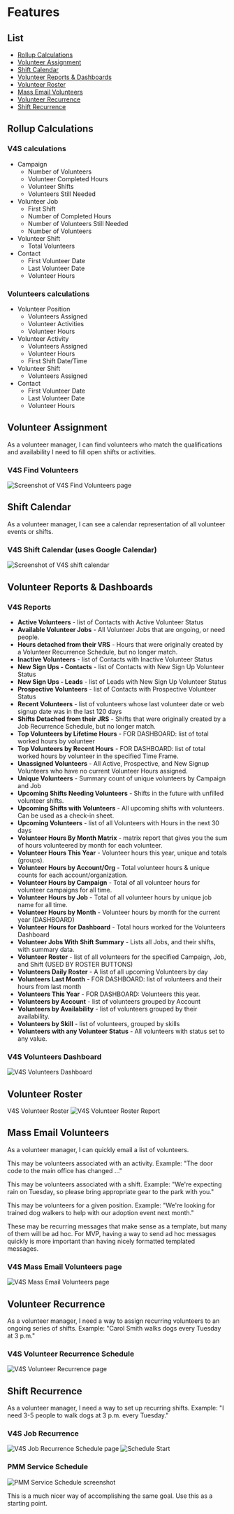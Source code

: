 # Features

## List

* [Rollup Calculations](#rollup-calculations)
* [Volunteer Assignment](#volunteer-assignment)
* [Shift Calendar](#shift-calendar)
* [Volunteer Reports & Dashboards](#volunteer-report-dashboards)
* [Volunteer Roster](#volunteer-roster)
* [Mass Email Volunteers](#mass-email-volunteers)
* [Volunteer Recurrence](#volunteer-recurrence)
* [Shift Recurrence](#shift-recurrence)

## Rollup Calculations

### V4S calculations

* Campaign
	* Number of Volunteers
	* Volunteer Completed Hours
	* Volunteer Shifts
	* Volunteers Still Needed
* Volunteer Job
	* First Shift
	* Number of Completed Hours
	* Number of Volunteers Still Needed
	* Number of Volunteers
* Volunteer Shift
	* Total Volunteers
* Contact
	* First Volunteer Date
	* Last Volunteer Date
	* Volunteer Hours

### Volunteers calculations

* Volunteer Position
	* Volunteers Assigned 
	* Volunteer Activities
	* Volunteer Hours
* Volunteer Activity
	* Volunteers Assigned
	* Volunteer Hours
	* First Shift Date/Time
* Volunteer Shift
	* Volunteers Assigned
* Contact
	* First Volunteer Date
	* Last Volunteer Date
	* Volunteer Hours

## Volunteer Assignment

As a volunteer manager, I can find volunteers who match the qualifications and availability I need to fill open shifts or activities.

### V4S Find Volunteers 
![Screenshot of V4S Find Volunteers page](images/v4s_find_volunteers.png)

## Shift Calendar

As a volunteer manager, I can see a calendar representation of all volunteer events or shifts.

### V4S Shift Calendar (uses Google Calendar)
![Screenshot of V4S shift calendar](images/v4s_shift_calendar.png)

## Volunteer Reports & Dashboards

### V4S Reports

* **Active Volunteers** - list of Contacts with Active Volunteer Status
* **Available Volunteer Jobs** - All Volunteer Jobs that are ongoing, or need people.
* **Hours detached from their VRS** - Hours that were originally created by a Volunteer Recurrence Schedule, but no longer match.
* **Inactive Volunteers** - list of Contacts with Inactive Volunteer Status
* **New Sign Ups - Contacts** - list of Contacts with New Sign Up Volunteer Status
* **New Sign Ups - Leads** - list of Leads with New Sign Up Volunteer Status
* **Prospective Volunteers** - list of Contacts with Prospective Volunteer Status
* **Recent Volunteers** - list of volunteers whose last volunteer date or web signup date was in the last 120 days
* **Shifts Detached from their JRS** - Shifts that were originally created by a Job Recurrence Schedule, but no longer match.
* **Top Volunteers by Lifetime Hours** - FOR DASHBOARD: list of total worked hours by volunteer
* **Top Volunteers by Recent Hours** - FOR DASHBOARD: list of total worked hours by volunteer in the specified Time Frame.
* **Unassigned Volunteers** - All Active, Prospective, and New Signup Volunteers who have no current Volunteer Hours assigned.
* **Unique Volunteers** - Summary count of unique volunteers by Campaign and Job
* **Upcoming Shifts Needing Volunteers** - Shifts in the future with unfilled volunteer shifts.
* **Upcoming Shifts with Volunteers** - All upcoming shifts with volunteers. Can be used as a check-in sheet.
* **Upcoming Volunteers** - list of all Volunteers with Hours in the next 30 days
* **Volunteer Hours By Month Matrix** - matrix report that gives you the sum of hours volunteered by month for each volunteer.
* **Volunteer Hours This Year** - Volunteer hours this year, unique and totals (groups).
* **Volunteer Hours by Account/Org** - Total volunteer hours & unique counts for each account/organization.
* **Volunteer Hours by Campaign** - Total of all volunteer hours for volunteer campaigns for all time.
* **Volunteer Hours by Job** - Total of all volunteer hours by unique job name for all time.
* **Volunteer Hours by Month** - Volunteer hours by month for the current year (DASHBOARD)
* **Volunteer Hours for Dashboard** - Total hours worked for the Volunteers Dashboard
* **Volunteer Jobs With Shift Summary** - Lists all Jobs, and their shifts, with summary data.
* **Volunteer Roster** - list of all volunteers for the specified Campaign, Job, and Shift (USED BY ROSTER BUTTONS)
* **Volunteers Daily Roster** - A list of all upcoming Volunteers by day
* **Volunteers Last Month** - FOR DASHBOARD: list of volunteers and their hours from last month
* **Volunteers This Year** - FOR DASHBOARD: Volunteers this year.
* **Volunteers by Account** - list of volunteers grouped by Account
* **Volunteers by Availability** - list of volunteers grouped by their availability.
* **Volunteers by Skill** - list of volunteers, grouped by skills
* **Volunteers with any Volunteer Status** - All volunteers with status set to any value.     

### V4S Volunteers Dashboard
![V4S Volunteers Dashboard](images/v4s_dashboard.png)

## Volunteer Roster
V4S Volunteer Roster
![V4S Volunteer Roster Report](images/v4s_roster_report.png)

## Mass Email Volunteers
As a volunteer manager, I can quickly email a list of volunteers. 

This may be volunteers associated with an activity. Example: "The door code to the main office has changed ..."

This may be volunteers associated with a shift. Example: "We're expecting rain on Tuesday, so please bring appropriate gear to the park with you."

This may be volunteers for a given position. Example: "We're looking for trained dog walkers to help with our adoption event next month."

These may be recurring messages that make sense as a template, but many of them will be ad hoc. For MVP, having a way to send ad hoc messages quickly is more important than having nicely formatted templated messages.

### V4S Mass Email Volunteers page
![V4S Mass Email Volunteers page](images/v4s_mass_email_volunteers.png)

## Volunteer Recurrence
As a volunteer manager, I need a way to assign recurring volunteers to an ongoing series of shifts. Example: "Carol Smith walks dogs every Tuesday at 3 p.m."

### V4S Volunteer Recurrence Schedule 
![V4S Volunteer Recurrence page](images/v4s_volunteer_recurrence.png)

## Shift Recurrence
As a volunteer manager, I need a way to set up recurring shifts. Example: "I need 3-5 people to walk dogs at 3 p.m. every Tuesday."

### V4S Job Recurrence
![V4S Job Recurrence Schedule page](images/v4s_job_recurrence_schedule.png)
![Schedule Start](images/schedule_start.png)

### PMM Service Schedule
![PMM Service Schedule screenshot](images/pmm_service_schedule.png)

This is a much nicer way of accomplishing the same goal. Use this as a starting point.
